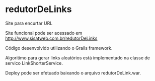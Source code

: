 redutorDeLinks
==============

Site para encurtar URL

Site funcional pode ser acessado em http://www.sisatweb.com.br/redutorDeLinks

Código desenvolvido utilizando o Grails framework.

Algoritimo para gerar links aleatórios está implementado na classe de servico LinkShorterService.

Deploy pode ser efetuado baixando o arquivo redutorDeLink.war.

